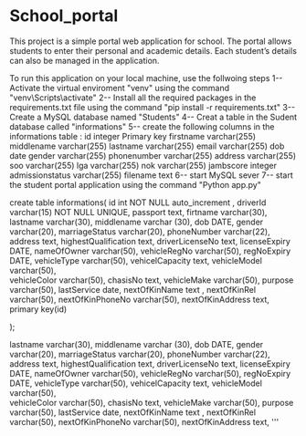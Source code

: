 # School_portal
This project  is a simple portal web application for school. 
The portal  allows students to enter their personal and academic details.
Each student’s details can also be managed in the application. 

To run this application on your local machine, use the follwoing steps
1-- Activate the virtual enviroment "venv" using the command "venv\Scripts\activate"
2-- Install all the required packages in the requirements.txt file using the command "pip install -r requirements.txt"
3-- Create a MySQL database named "Students"
4-- Creat a table in the Sudent database called "informations"
5-- create the following columns in the informations table :
                                                            id          integer   Primary key
                                                            firstname   varchar(255)
                                                            middlename  varchar(255)
                                                            lastname    varchar(255)
                                                            email       varchar(255)
                                                            dob         date
                                                            gender      varchar(255)
                                                            phonenumber varchar(255)
                                                            address     varchar(255)
                                                            soo         varchar(255)
                                                            lga         varchar(255)
                                                            nok         varchar(255) 
                                                            jambscore    integer
                                                            admissionstatus   varchar(255)
                                                            filename          text
6-- start MySQL sever
7-- start the student portal application using the command "Python app.py"

create table  informations(
	id int NOT NULL auto_increment ,
    driverId varchar(15) NOT NULL UNIQUE,
    passport text,
    firtname varchar(30),
    lastname varchar(30),
    middlename varchar (30),
    dob DATE, 
    gender varchar(20), 
    marriageStatus varchar(20), 
    phoneNumber varchar(22), 
    address text, 
    highestQualification text,
    driverLicenseNo text,
    licenseExpiry DATE, 
    nameOfOwner varchar(50), 
    vehicleRegNo varchar(50), 
    regNoExpiry DATE, 
    vehicleType varchar(50), 
    vehicelCapacity text, 
    vehicleModel varchar(50),  
    vehicleColor varchar(50), 
    chasisNo text, 
    vehicleMake varchar(50), 
    purpose varchar(50), 
    lastService date,
    nextOfKinName text ,
    nextOfKinRel varchar(50),
    nextOfKinPhoneNo varchar(50),
    nextOfKinAddress text,
    primary key(id)
    
);


  lastname varchar(30),
            middlename varchar (30),
            dob DATE, 
            gender varchar(20), 
            marriageStatus varchar(20), 
            phoneNumber varchar(22), 
            address text, 
            highestQualification text,
            driverLicenseNo text,
            licenseExpiry DATE, 
            nameOfOwner varchar(50), 
            vehicleRegNo varchar(50), 
            regNoExpiry DATE, 
            vehicleType varchar(50), 
            vehicelCapacity text, 
            vehicleModel varchar(50),  
            vehicleColor varchar(50), 
            chasisNo text, 
            vehicleMake varchar(50), 
            purpose varchar(50), 
            lastService date,
            nextOfKinName text ,
            nextOfKinRel varchar(50),
            nextOfKinPhoneNo varchar(50),
            nextOfKinAddress text,
            '''
